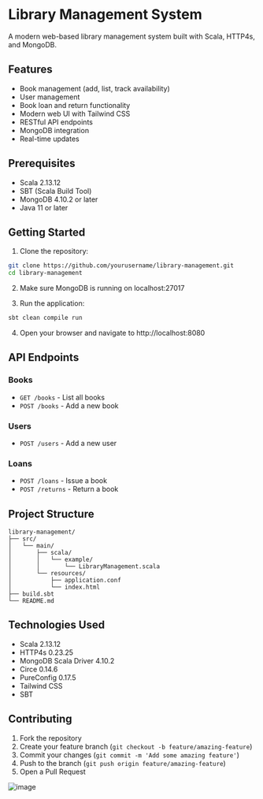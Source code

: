 # Library Management System

A modern web-based library management system built with Scala, HTTP4s, and MongoDB.

## Features

- Book management (add, list, track availability)
- User management
- Book loan and return functionality
- Modern web UI with Tailwind CSS
- RESTful API endpoints
- MongoDB integration
- Real-time updates

## Prerequisites

- Scala 2.13.12
- SBT (Scala Build Tool)
- MongoDB 4.10.2 or later
- Java 11 or later

## Getting Started

1. Clone the repository:
```bash
git clone https://github.com/yourusername/library-management.git
cd library-management
```

2. Make sure MongoDB is running on localhost:27017

3. Run the application:
```bash
sbt clean compile run
```

4. Open your browser and navigate to http://localhost:8080

## API Endpoints

### Books
- `GET /books` - List all books
- `POST /books` - Add a new book

### Users
- `POST /users` - Add a new user

### Loans
- `POST /loans` - Issue a book
- `POST /returns` - Return a book

## Project Structure

```
library-management/
├── src/
│   └── main/
│       ├── scala/
│       │   └── example/
│       │       └── LibraryManagement.scala
│       └── resources/
│           ├── application.conf
│           └── index.html
├── build.sbt
└── README.md
```

## Technologies Used

- Scala 2.13.12
- HTTP4s 0.23.25
- MongoDB Scala Driver 4.10.2
- Circe 0.14.6
- PureConfig 0.17.5
- Tailwind CSS
- SBT

## Contributing

1. Fork the repository
2. Create your feature branch (`git checkout -b feature/amazing-feature`)
3. Commit your changes (`git commit -m 'Add some amazing feature'`)
4. Push to the branch (`git push origin feature/amazing-feature`)
5. Open a Pull Request

![image](https://github.com/user-attachments/assets/6648ac15-9062-4334-8ef6-5d0bbcb6de0b)
